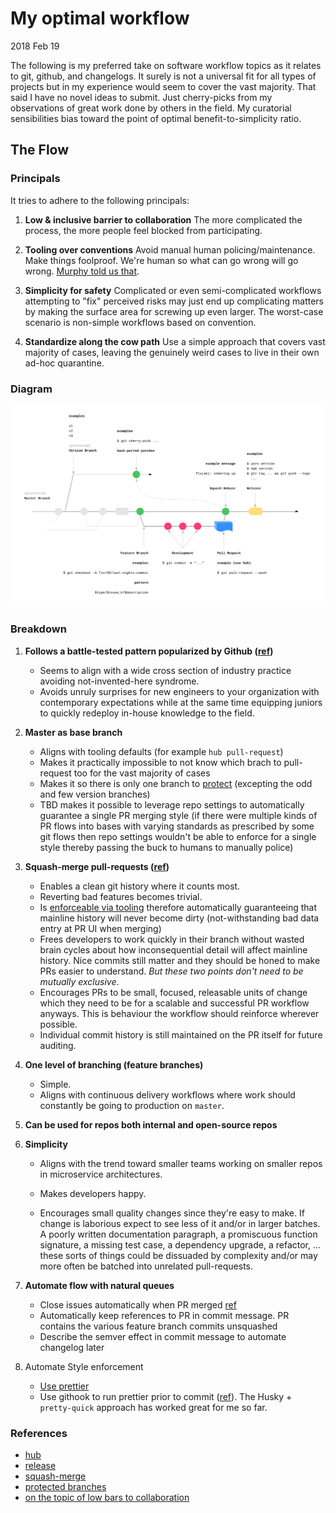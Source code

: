 # My optimal workflow

2018 Feb 19

The following is my preferred take on software workflow topics as it relates to git, github, and changelogs. It surely is not a universal fit for all types of projects but in my experience would seem to cover the vast majority. That said I have no novel ideas to submit. Just cherry-picks from my observations of great work done by others in the field. My curatorial sensibilities bias toward the point of optimal benefit-to-simplicity ratio.

## The Flow

### Principals

It tries to adhere to the following principals:

1. **Low & inclusive barrier to collaboration**
   The more complicated the process, the more people feel blocked from participating.

2. **Tooling over conventions**
   Avoid manual human policing/maintenance. Make things foolproof. We're human so what can go wrong will go wrong. [Murphy told us that](https://en.wikipedia.org/wiki/Murphy%27s_law).

3. **Simplicity for safety**
   Complicated or even semi-complicated workflows attempting to "fix" perceived risks may just end up complicating matters by making the surface area for screwing up even larger. The worst-case scenario is non-simple workflows based on convention.

4. **Standardize along the cow path**
   Use a simple approach that covers vast majority of cases, leaving the genuinely weird cases to live in their own ad-hoc quarantine.

### Diagram

![diagram](./diagram2.png)

### Breakdown

1. **Follows a battle-tested pattern popularized by Github ([ref](https://guides.github.com/introduction/flow/))**

   * Seems to align with a wide cross section of industry practice avoiding not-invented-here syndrome.
   * Avoids unruly surprises for new engineers to your organization with contemporary expectations while at the same time equipping juniors to quickly redeploy in-house knowledge to the field.

2. **Master as base branch**

   * Aligns with tooling defaults (for example `hub pull-request`)
   * Makes it practically impossible to not know which brach to pull-request too for the vast majority of cases
   * Makes it so there is only one branch to [protect](https://help.github.com/articles/about-protected-branches/) (excepting the odd and few version branches)
   * TBD makes it possible to leverage repo settings to automatically guarantee a single PR merging style (if there were multiple kinds of PR flows into bases with varying standards as prescribed by some git flows then repo settings wouldn't be able to enforce for a single style thereby passing the buck to humans to manually police)

3. **Squash-merge pull-requests ([ref](https://help.github.com/articles/about-pull-request-merges/#squash-and-merge-your-pull-request-commits))**

   * Enables a clean git history where it counts most.
   * Reverting bad features becomes trivial.
   * Is [enforceable via tooling](https://help.github.com/articles/configuring-commit-squashing-for-pull-requests/) therefore automatically guaranteeing that mainline history will never become dirty (not-withstanding bad data entry at PR UI when merging)
   * Frees developers to work quickly in their branch without wasted brain cycles about how inconsequential detail will affect mainline history. Nice commits still matter and they should be honed to make PRs easier to understand. _But these two points don't need to be mutually exclusive_.
   * Encourages PRs to be small, focused, releasable units of change which they need to be for a scalable and successful PR workflow anyways. This is behaviour the workflow should reinforce wherever possible.
   * Individual commit history is still maintained on the PR itself for future auditing.

4. **One level of branching (feature branches)**

   * Simple.
   * Aligns with continuous delivery workflows where work should constantly be going to production on `master`.

5. **Can be used for repos both internal and open-source repos**

6. **Simplicity**

   * Aligns with the trend toward smaller teams working on smaller repos in microservice architectures.

   * Makes developers happy.

   * Encourages small quality changes since they're easy to make. If change is laborious expect to see less of it and/or in larger batches. A poorly written documentation paragraph, a promiscuous function signature, a missing test case, a dependency upgrade, a refactor, ... these sorts of things could be dissuaded by complexity and/or may more often be batched into unrelated pull-requests.

7. **Automate flow with natural queues**

   * Close issues automatically when PR merged [ref](hthttps://github.com/blog/1506-closing-issues-via-pull-requests)
   * Automatically keep references to PR in commit message. PR contains the various feature branch commits unsquashed
   * Describe the semver effect in commit message to automate changelog later

8. Automate Style enforcement

   * [Use prettier](https://prettier.io/)
   * Use githook to run prettier prior to commit ([ref](https://prettier.io/docs/en/precommit.html)). The Husky + `pretty-quick` approach has worked great for me so far.

### References

* [hub](https://github.com/github/hub)
* [release](https://github.com/zeit/release)
* [squash-merge](https://help.github.com/articles/about-pull-request-merges/#squash-and-merge-your-pull-request-commits)
* [protected branches](https://help.github.com/articles/about-protected-branches/)
* [on the topic of low bars to collaboration](https://rfc.zeromq.org/spec:22/C4/)
